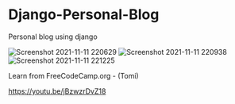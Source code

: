 # Django-Personal-Blog
Personal blog using django

![Screenshot 2021-11-11 220629](https://user-images.githubusercontent.com/85614845/141321934-d103ae52-3d34-4ce9-93f8-2b0a447451b9.jpg)
![Screenshot 2021-11-11 220938](https://user-images.githubusercontent.com/85614845/141321943-0b6b5201-62f5-4b94-97a2-cf80c6924c50.jpg)
![Screenshot 2021-11-11 221225](https://user-images.githubusercontent.com/85614845/141321958-e6a0e1d0-6abf-48a5-b4cc-4d4627e91fae.jpg)

Learn from FreeCodeCamp.org - (Tomi)

https://youtu.be/jBzwzrDvZ18
